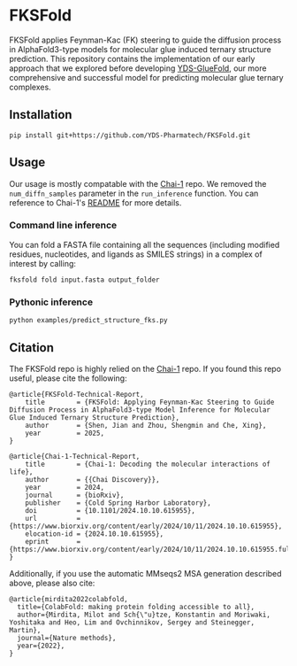 # FKSFold

FKSFold applies Feynman-Kac (FK) steering to guide the diffusion process in AlphaFold3-type models for molecular glue induced ternary structure prediction. This repository contains the implementation of our early approach that we explored before developing [YDS-GlueFold](https://www.biorxiv.org/content/10.1101/2024.12.23.630090v3), our more comprehensive and successful model for predicting molecular glue ternary complexes.


## Installation

```shell
pip install git+https://github.com/YDS-Pharmatech/FKSFold.git
```


## Usage

Our usage is mostly compatable with the [Chai-1](https://github.com/chaidiscovery/chai-lab) repo. We removed the `num_diffn_samples` parameter in the `run_inference` function. You can reference to Chai-1's [README](https://github.com/chaidiscovery/chai-lab/blob/main/README.md) for more details.

### Command line inference

You can fold a FASTA file containing all the sequences (including modified residues, nucleotides, and ligands as SMILES strings) in a complex of interest by calling:

```shell
fksfold fold input.fasta output_folder
```

### Pythonic inference

```shell
python examples/predict_structure_fks.py
```


## Citation

The FKSFold repo is highly relied on the [Chai-1](https://github.com/chaidiscovery/chai-lab) repo. If you found this repo useful, please cite the following:
```
@article{FKSFold-Technical-Report,
	title        = {FKSFold: Applying Feynman-Kac Steering to Guide Diffusion Process in AlphaFold3-type Model Inference for Molecular Glue Induced Ternary Structure Prediction},
	author       = {Shen, Jian and Zhou, Shengmin and Che, Xing},
	year         = 2025,
}

@article{Chai-1-Technical-Report,
	title        = {Chai-1: Decoding the molecular interactions of life},
	author       = {{Chai Discovery}},
	year         = 2024,
	journal      = {bioRxiv},
	publisher    = {Cold Spring Harbor Laboratory},
	doi          = {10.1101/2024.10.10.615955},
	url          = {https://www.biorxiv.org/content/early/2024/10/11/2024.10.10.615955},
	elocation-id = {2024.10.10.615955},
	eprint       = {https://www.biorxiv.org/content/early/2024/10/11/2024.10.10.615955.full.pdf}
}
```

Additionally, if you use the automatic MMseqs2 MSA generation described above, please also cite:

```
@article{mirdita2022colabfold,
  title={ColabFold: making protein folding accessible to all},
  author={Mirdita, Milot and Sch{\"u}tze, Konstantin and Moriwaki, Yoshitaka and Heo, Lim and Ovchinnikov, Sergey and Steinegger, Martin},
  journal={Nature methods},
  year={2022},
}
```

